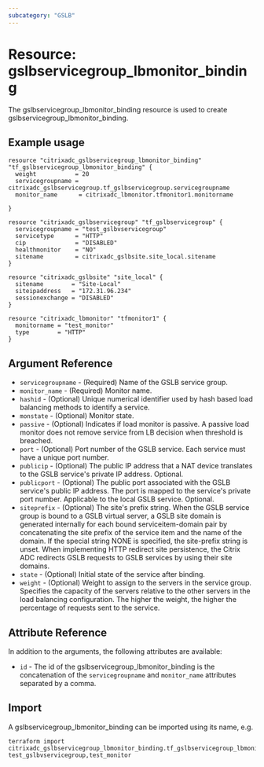 ```yaml
---
subcategory: "GSLB"
---
```


# Resource: gslbservicegroup_lbmonitor_binding


The gslbservicegroup_lbmonitor_binding resource is used to create gslbservicegroup_lbmonitor_binding.


## Example usage

```hcl
resource "citrixadc_gslbservicegroup_lbmonitor_binding" "tf_gslbservicegroup_lbmonitor_binding" {
  weight           = 20
  servicegroupname = citrixadc_gslbservicegroup.tf_gslbservicegroup.servicegroupname
  monitor_name      = citrixadc_lbmonitor.tfmonitor1.monitorname

}

resource "citrixadc_gslbservicegroup" "tf_gslbservicegroup" {
  servicegroupname = "test_gslbvservicegroup"
  servicetype      = "HTTP"
  cip              = "DISABLED"
  healthmonitor    = "NO"
  sitename         = citrixadc_gslbsite.site_local.sitename
}

resource "citrixadc_gslbsite" "site_local" {
  sitename        = "Site-Local"
  siteipaddress   = "172.31.96.234"
  sessionexchange = "DISABLED"
}

resource "citrixadc_lbmonitor" "tfmonitor1" {
  monitorname = "test_monitor"
  type        = "HTTP"
}
```


## Argument Reference

* `servicegroupname` - (Required) Name of the GSLB service group.
* `monitor_name` - (Required) Monitor name.
* `hashid` - (Optional) Unique numerical identifier used by hash based load balancing methods to identify a service.
* `monstate` - (Optional) Monitor state.
* `passive` - (Optional) Indicates if load monitor is passive. A passive load monitor does not remove service from LB decision when threshold is breached.
* `port` - (Optional) Port number of the GSLB service. Each service must have a unique port number.
* `publicip` - (Optional) The public IP address that a NAT device translates to the GSLB service's private IP address. Optional.
* `publicport` - (Optional) The public port associated with the GSLB service's public IP address. The port is mapped to the service's private port number. Applicable to the local GSLB service. Optional.
* `siteprefix` - (Optional) The site's prefix string. When the GSLB service group is bound to a GSLB virtual server, a GSLB site domain is generated internally for each bound serviceitem-domain pair by concatenating the site prefix of the service item and the name of the domain. If the special string NONE is specified, the site-prefix string is unset. When implementing HTTP redirect site persistence, the Citrix ADC redirects GSLB requests to GSLB services by using their site domains.
* `state` - (Optional) Initial state of the service after binding.
* `weight` - (Optional) Weight to assign to the servers in the service group. Specifies the capacity of the servers relative to the other servers in the load balancing configuration. The higher the weight, the higher the percentage of requests sent to the service.


## Attribute Reference

In addition to the arguments, the following attributes are available:

* `id` - The id of the gslbservicegroup_lbmonitor_binding is the concatenation of the `servicegroupname` and `monitor_name` attributes separated by a comma.



## Import

A gslbservicegroup_lbmonitor_binding can be imported using its name, e.g.

```shell
terraform import citrixadc_gslbservicegroup_lbmonitor_binding.tf_gslbservicegroup_lbmonitor_binding test_gslbvservicegroup,test_monitor
```
